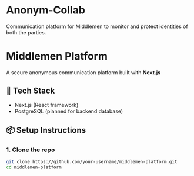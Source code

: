 # Anonym-Collab
Communication platform for Middlemen to monitor and protect identities of both the parties.


# Middlemen Platform

A secure anonymous communication platform built with **Next.js**

## 🚀 Tech Stack
- Next.js (React framework)
- PostgreSQL (planned for backend database)

## 📦 Setup Instructions

### 1. Clone the repo
```bash
git clone https://github.com/your-username/middlemen-platform.git
cd middlemen-platform
